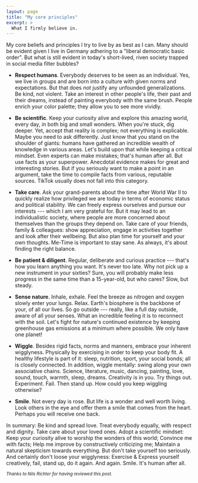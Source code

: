 ```yaml
---
layout: page
title: "My core principles"
excerpt: >
  What I firmly believe in.
---
```


My core beliefs and principles I try to live by as best as I can. Many should be evident given I live in Germany adhering to a "liberal democratic basic order". But what is still evident in today's short-lived, riven society trapped in social media filter bubbles?

- **Respect humans**. Everybody deserves to be seen as an individual. Yes, we live in groups and are born into a culture with given norms and expectations. But that does _not_ justify any unfounded generalizations. Be kind, not violent. Take an interest in other people's life, their past and their dreams, instead of painting everybody with the same brush. People enrich your color palette; they allow you to see more vividly.

- **Be scientific**. Keep your curiosity alive and explore this amazing world, every day, in both big and small wonders. When you're stuck, dig deeper. Yet, accept that reality is complex; not everything is explicable. Maybe you need to ask differently. Just know that you stand on the shoulder of giants: humans have gathered an incredible wealth of knowledge in various areas. Let's build upon that while keeping a critical mindset. Even experts can make mistakes; that's human after all. But use facts as your superpower. Anecdotal evidence makes for great and interesting stories. But if you seriously want to make a point in an argument, take the time to compile facts from various, reputable sources. TikTok usually does not fall into this category.

- **Take care**. Ask your grand-parents about the time after World War II to quickly realize how privileged we are today in terms of economic status and political stability. We can freely express ourselves and pursue our interests --- which I am very grateful for. But it may lead to an individualistic society, where people are more concerned about themselves than the groups they depend on. Take care of your friends, family & colleagues: show appreciation, engage in activities together and look after their wellbeing. But also plan time for yourself and your own thoughts. Me-Time is important to stay sane. As always, it's about finding the right balance.

- **Be patient & diligent**. Regular, deliberate and curious practice --- that's how you learn anything you want. It's never too late. Why not pick up a new instrument in your sixties? Sure, you will probably make less progress in the same time than a 15-year-old, but who cares? Slow, but steady.

- **Sense nature**. Inhale, exhale. Feel the breeze as nitrogen and oxygen slowly enter your lungs. Relax. Earth's biosphere is the backbone of your, of all our lives. So go outside --- really, like a full day outside, aware of all your senses. What an incredible feeling it is to reconnect with the soil. Let's fight for nature's continued existence by keeping greenhouse gas emissions at a minimum where possible. We only have one planet!

- **Wiggle**. Besides rigid facts, norms and manners, embrace your inherent wigglyness. Physically by exercising in order to keep your body fit. A healthy lifestyle is part of it: sleep, nutrition, sport, your social bonds; all is closely connected. In addition, wiggle mentally: swing along your own associative chains. Science, literature, music, dancing, painting, love, sound, touch, warmth, sleep, dreams. Creativity is in you. Try things out. Experiment. Fail. Then stand up. How could you keep wiggling otherwise?

- **Smile**. Not every day is rose. But life is a wonder and well worth living. Look others in the eye and offer them a smile that comes from the heart. Perhaps you will receive one back.

In summary: Be kind and spread love. Treat everybody equally, with respect and dignity. Take care about your loved ones. Adopt a scientific mindset: Keep your curiosity alive to worship the wonders of this world; Convince me with facts; Help me improve by constructively criticizing me; Maintain a natural skepticism towards everything. But don't take yourself too seriously. And certainly don't loose your wigglyness: Exercise & Express yourself creatively, fail, stand up, do it again. And again. Smile. It's human after all.

<small>_Thanks to Nils Richter for having reviewed this post._</small>
